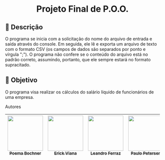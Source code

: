 <h1 align="center"> Projeto Final de P.O.O. </h1>

## 📁 Descrição
O programa se inicia com a solicitação do nome do arquivo de entrada e saída através do console. Em seguida, ele lê e exporta um arquivo de texto com o formato CSV (os campos de dados são separados por ponto e vírgula ";"). O programa não confere se o conteúdo do arquivo está no padrão correto, assumindo, portanto, que ele sempre estará no formato supracitado.

## 🎯 Objetivo
O programa visa realizar os cálculos do salário líquido de funcionários de uma empresa.

Autores

| [<img src="https://avatars.githubusercontent.com/u/105015617?v=4" width=115><br><sub>Poema Bochner</sub>](https://github.com/poemabochner) |  [<img src="https://avatars.githubusercontent.com/u/102622495?v=4" width=115><br><sub>Erick Viana</sub>](https://github.com/ErickNotFound) |  [<img src="https://avatars.githubusercontent.com/u/85909017?v=4" width=115><br><sub>Leandro Ferraz</sub>](https://github.com/FerrazLeandro) | [<img src="https://avatars.githubusercontent.com/u/110869577?v=4" width=115><br><sub>Paulo Petersen</sub>](https://github.com/PauloPetersen) | [<img src="https://avatars.githubusercontent.com/u/110869570?v=4" width=115><br><sub>José Ailton</sub>](https://github.com/zehlopes) |  [<img src="https://avatars.githubusercontent.com/u/99817081?v=4" width=115><br><sub>Barbara Souza</sub>](https://github.com/barbarasouzza) | 
| :---: | :---: | :---: | :---: | :---: | :---: |

